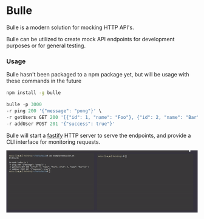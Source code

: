 # Bulle

Bulle is a modern solution for mocking HTTP API's.

Bulle can be utilized to create mock API endpoints for development purposes or for general testing.

### Usage

Bulle hasn't been packaged to a npm package yet, but will be usage with these commands in the future

```bash
npm install -g bulle
```

```js
bulle -p 3000
-r ping 200 '{"message": "pong"}' \
-r getUsers GET 200 '[{"id": 1, "name": "Foo"}, {"id": 2, "name": "Bar"}]' \
-r addUser POST 201 '{"success": true"}'
```

Bulle will start a [fastify](https://www.fastify.io/) HTTP server to serve the endpoints, and provide a CLI interface for monitoring requests.

![Usage gif](usage.gif)
